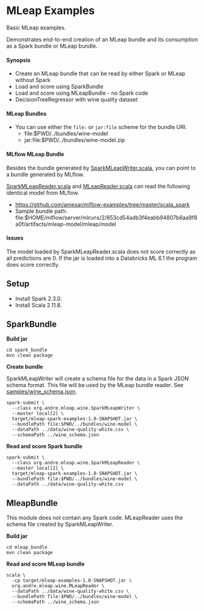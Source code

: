 # MLeap Examples

Basic MLeap examples. 

Demonstrates end-to-end creation of an MLeap bundle and its consumption as a Spark bundle or MLeap bundle.

#### Synopsis
* Create an MLeap bundle that can be read by either Spark or MLeap without Spark
* Load and score using SparkBundle
* Load and score using MLeapBundle - no Spark code
* DecisionTreeRegressor with wine quality dataset

#### MLeap Bundles
* You can use either the `file:` or `jar:file` scheme for the bundle URI.
  * file:$PWD/../bundles/wine-model 
  * jar:file:$PWD/../bundles/wine-model.zip

#### MLflow MLeap Bundle

Besides the bundle generated by [SparkMLeapWriter.scala](spark_bundle/src/main/scala/org/andre/mleap/wine/SparkMLeapWriter.scala),
you can point to a bundle generated by MLflow.

[SparkMLeapReader.scala](spark_bundle/src/main/scala/org/andre/mleap/wine/SparkMLeapReader.scala) and [MLeapReader.scala](mleap_bundle/src/main/scala/org/andre/mleap/wine/MLeapReader.scala) can read the following identical model from MLflow.
  * https://github.com/amesar/mlflow-examples/tree/master/scala_spark
  * Sample bundle path: file:$HOME/mlflow/server/mlruns/2/853cd54adb3f4eabb94807b6aa9f8a0f/artifacts/mleap-model/mleap/model

#### Issues

The model loaded by SparkMLeapReader.scala does not score correctly as all predictions are 0.
If the jar is loaded into a Databricks ML 6.1 the program does score correctly.

## Setup

* Install Spark 2.3.0.
* Install Scala 2.11.8.

## SparkBundle
**Build jar**
```
cd spark_bundle
mvn clean package
```

**Create bundle**

SparkMLeapWriter will create a schema file for the data in a Spark JSON schema format. 
This file will be used by the MLeap bundle reader.
See [samples/wine_schema.json](samples/wine_schema.json).

```
spark-submit \
  --class org.andre.mleap.wine.SparkMLeapWriter \
  --master local[2] \
  target/mleap-spark-examples-1.0-SNAPSHOT.jar \
  --bundlePath file:$PWD/../bundles/wine-model \
  --dataPath ../data/wine-quality-white.csv \
  --schemaPath ../wine_schema.json
```

**Read and score Spark bundle**
```
spark-submit \
  --class org.andre.mleap.wine.SparkMLeapReader \
  --master local[2] \
  target/mleap-spark-examples-1.0-SNAPSHOT.jar \
  --bundlePath file:$PWD/../bundles/wine-model \
  --dataPath ../data/wine-quality-white.csv
```

## MleapBundle

This module does not contain any Spark code.
MLeapReader uses the schema file created by SparkMLeapWriter.

**Build jar**
```
cd mleap_bundle
mvn clean package
```

**Read and score MLeap bundle**
```
scala \
  -cp target/mleap-examples-1.0-SNAPSHOT.jar \
  org.andre.mleap.wine.MLeapReader \
  --dataPath ../data/wine-quality-white.csv \
  --bundlePath file:$PWD/../bundles/wine-model \
  --schemaPath ../wine_schema.json
```
